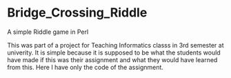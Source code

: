 # Bridge_Crossing_Riddle
A simple Riddle game in Perl

This was part of a project for Teaching Informatics classs in 3rd semester at univerity. It is simple because it is supposed to be what the students would have made if this was their assignment and what they would have learned from this. Here I have only the code of the assignment.

